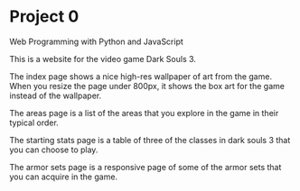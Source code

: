 # Project 0

Web Programming with Python and JavaScript

This is a website for the video game Dark Souls 3.

The index page shows a nice high-res wallpaper of art from the game. When you resize the page under 800px, it shows the box art for the game instead of the wallpaper.

The areas page is a list of the areas that you explore in the game in their typical order.

The starting stats page is a table of three of the classes in dark souls 3 that you can choose to play.

The armor sets page is a responsive page of some of the armor sets that you can acquire in the game.
